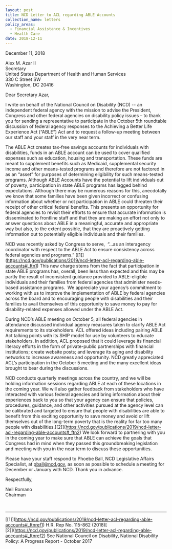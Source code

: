 ```yaml
---
layout: post
title: NCD Letter to ACL regarding ABLE Accounts
collection_name: letters
policy_areas:
  - Financial Assistance & Incentives
  - Health Care
date: 2018-12-11
---
```

December 11, 2018

Alex M. Azar II\
Secretary\
United States Department of Health and Human Services\
330 C Street SW\
Washington, DC 20416

Dear Secretary Azar,

I write on behalf of the National Council on Disability (NCD) -- an independent federal agency with the mission to advise the President, Congress and other federal agencies on disability policy issues – to thank you for sending a representative to participate in the October 5th roundtable discussion of federal agency responses to the Achieving a Better Life Experience Act (“ABLE”) Act and to request a follow-up meeting between our staff and your staff in the very near term.

The ABLE Act creates tax-free savings accounts for individuals with disabilities, funds in an ABLE account can be used to cover qualified expenses such as education, housing and transportation. These funds are meant to supplement benefits such as Medicaid, supplemental security income and other means-tested programs and therefore are not factored in as an “asset” for purposes of determining eligibility for such means-tested programs. Although ABLE Accounts have the potential to lift individuals out of poverty, participation in state ABLE programs has lagged behind expectations. Although there may be numerous reasons for this, anecdotally we know that some families have been given incorrect or confusing information about whether or not participation in ABLE could threaten their receipt of other critical federal benefits. This presents an opportunity for federal agencies to revisit their efforts to ensure that accurate information is disseminated to frontline staff and that they are making an effort not only to answer questions about ABLE in a meaningful, accurate and appropriate way but also, to the extent possible, that they are proactively getting information out to potentially eligible individuals and their families.

NCD was recently asked by Congress to serve,  “…as an interagency coordinator with respect to the ABLE Act to ensure consistency across federal agencies and programs.” [\[1]](https://ncd.gov/publications/2019/ncd-letter-acl-regarding-able-accounts#_ftn1) This new charge stems from the fact that participation in state ABLE programs has, overall, been less than expected and this may be partly the result of inconsistent guidance provided to ABLE-eligible individuals and their families from federal agencies that administer needs-based assistance programs.  We appreciate your agency’s commitment to working with us to improve the implementation of ABLE by federal agencies across the board and to encouraging people with disabilities and their families to avail themselves of this opportunity to save money to pay for disability-related expenses allowed under the ABLE Act. 

During NCD’s ABLE meeting on October 5, all federal agencies in attendance discussed individual agency measures taken to clarify ABLE Act requirements to its stakeholders. ACL offered ideas including pairing ABLE Act talking points with its SHIP model for use by volunteers to educate stakeholders. In addition, ACL proposed that it could leverage its financial literacy efforts in the form of private-public partnerships with financial institutions; create website posts; and leverage its aging and disability networks to increase awareness and opportunity. NCD greatly appreciated ACL’s participation in the October 5 meeting and the many excellent ideas brought to bear during the discussions.

NCD conducts quarterly meetings across the country, and we will be holding information sessions regarding ABLE at each of these locations in the coming year. We will also gather feedback from stakeholders who have interacted with various federal agencies and bring information about their experiences back to you so that your agency can ensure that policies, procedures, guidance, and other activities pursued at the agency level can be calibrated and targeted to ensure that people with disabilities are able to benefit from this exciting opportunity to save money and avoid or lift themselves out of the long-term poverty that is the reality for far too many people with disabilities.[\[2]](https://ncd.gov/publications/2019/ncd-letter-acl-regarding-able-accounts#_ftn2) We look forward to partnering with you in the coming year to make sure that ABLE can achieve the goals that Congress had in mind when they passed this groundbreaking legislation and meeting with you in the near term to discuss these opportunities.

Please have your staff respond to Phoebe Ball, NCD Legislative Affairs Specialist, at [pball@ncd.gov](mailto:pball@ncd.gov), as soon as possible to schedule a meeting for December or January with NCD. Thank you in advance.

Respectfully,

Neil Romano\
Chairman

 



- - -

[\[1]](https://ncd.gov/publications/2019/ncd-letter-acl-regarding-able-accounts#_ftnref1) H.R. Rep No. 115-862 (2018)[\
\[2]](https://ncd.gov/publications/2019/ncd-letter-acl-regarding-able-accounts#_ftnref2) See National Council on Disability, National Disability Policy: A Progress Report - October 2017